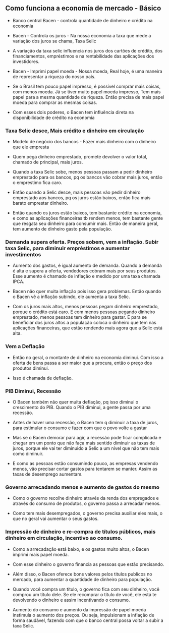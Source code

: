 ## Como funciona a economia de mercado - Básico

- Banco central Bacen - controla quantidade de dinheiro e crédito na economia

- Bacen - Controla os juros - Na nossa economia a taxa que mede a variação dos juros se chama, Taxa Selic

- A variação da taxa selic influencia nos juros dos cartões de crédito, dos financiamentos, empréstimos e na rentabilidade das aplicações dos investidores.

- Bacen - Imprimi papel moeda - Nossa moeda, Real hoje, é uma maneira de representar a riqueza do nosso país.

- Se o Brasil tem pouco papel impresso, é possível comprar mais coisas, com menos moeda. Já se tiver muito papel moeda impresso, Tem mais papel para a mesma quantidade de riqueza. Então precisa de mais papel moeda para comprar as mesmas coisas.

- Com esses dois poderes, o Bacen tem influência direta na disponibilidade de crédito na economia

### Taxa Selic desce, Mais crédito e dinheiro em circulação

- Modelo de negócio dos bancos - Fazer mais dinheiro com o dinheiro que ele empresta

- Quem pega dinheiro emprestado, promete devolver o valor total, chamado de principal, mais juros.

- Quando a taxa Selic sobe, menos pessoas passam a pedir dinheiro emprestado para os bancos, pq os bancos vão cobrar mais juros, então o emprestimo fica caro.

- Então quando a Selic desce, mais pessoas vão pedir dinheiro emprestado aos bancos, pq os juros estão baixos, então fica mais barato emprestar dinheiro.

- Então quando os juros estão baixos, tem bastante crédito na economia, e como as aplicações financeiras tb rendem menos, tem bastante gente que resgata seu dinheiro para consumir mais. Então de maneira geral, tem aumento de dinheiro gasto pela população.

### Demanda supera oferta. Preços sobem, vem a inflação. Subir taxa Selic, para diminuir empréstimos e aumentar investimentos

- Aumento dos gastos, é igual aumento de demanda. Quando a demanda é alta e supera a oferta, vendedores cobram mais por seus produtos. Esse aumento é chamado de inflação e medido por uma taxa chamada IPCA.

- Bacen não quer muita inflação pois isso gera problemas. Então quando o Bacen vê a inflação subindo, ele aumenta a taxa Selic.

- Com os juros mais altos, menos pessoas pegam dinheiro emprestado, porque o crédito está caro. E com menos pessoas pegando dinheiro emprestado, menos pessoas tem dinheiro para gastar. E para se beneficiar dos juros altos a população coloca o dinheiro que tem nas aplicações financeiras, que estão rendendo mais agora que a Selic está alta.

### Vem a Deflação

- Então no geral, o montante de dinheiro na economia diminui. Com isso a oferta de bens passa a ser maior que a procura, então o preço dos produtos diminui.

- Isso é chamada de deflação.

### PIB Diminui, Recessão

- O Bacen também não quer muita deflação, pq isso diminui o crescimento do PIB. Quando o PIB diminui, a gente passa por uma recessão.

- Antes de haver uma recessão, o Bacen tem q diminuir a taxa de juros, para estimular o consumo e fazer com que o povo volte a gastar

- Mas se o Bacen demorar para agir, a recessão pode ficar complicada e chegar em um ponto que não faça mais sentido diminuir as taxas de juros, porque ele vai ter diminuido a Selic a um nível que não tem mais como diminuir.

- E como as pessoas estão consumindo pouco, as empresas vendendo menos, vão precisar cortar gastos para tentarem se manter. Assim as taxas de desemprego aumentam.

### Governo arrecadando menos e aumento de gastos do mesmo

- Como o governo recolhe dinheiro através da renda dos empregados e através do consumo de produtos, o governo passa a arrecadar menos.

- Como tem mais desempregados, o governo precisa auxiliar eles mais, o que no geral vai aumentar o seus gastos. 

### Impressão de dinheiro e re-compra de títulos públicos, mais dinheiro em circulação, incentivo ao consumo.

- Como a arrecadação está baixo, e os gastos muito altos, o Bacen imprimi mais papel moeda.

- Com esse dinheiro o governo financia as pessoas que estão precisando.

- Além disso, o Bacen oferece bons valores pelos titulos publicos no mercado, para aumentar a quantidade de dinheiro para população.

- Quando você compra um título, o governo fica com seu dinheiro, você comprou um título dele. Se ele recomprar o título de você, ele está te devolvendo o dinheiro e assim incentivando o consumo. 

- Aumento do consumo e aumento da impressão de papel moeda instimula o aumento dos preços. Ou seja, impulsionam a inflação de forma saudável, fazendo com que o banco central possa voltar a subir a taxa Selic.
